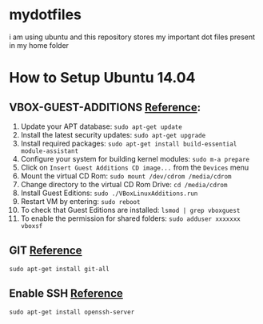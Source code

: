 # mydotfiles

i am using ubuntu and this repository stores my important dot files present in my home folder


# How to Setup Ubuntu 14.04 

## VBOX-GUEST-ADDITIONS [Reference](https://mylinuxramblings.wordpress.com/2014/12/06/how-to-install-virtualbox-guest-editions-in-ubuntu-server-14-04/):
1. Update your APT database:  `sudo apt-get update`
2. Install the latest security updates:  `sudo apt-get upgrade`
3. Install required packages:  `sudo apt-get install build-essential module-assistant`
4. Configure your system for building kernel modules:  `sudo m-a prepare`
5. Click on `Insert Guest Additions CD image...` from the `Devices` menu
6. Mount the virtual CD Rom: `sudo mount /dev/cdrom /media/cdrom`
7. Change directory to the virtual CD Rom Drive: `cd /media/cdrom`
8. Install Guest Editions: `sudo ./VBoxLinuxAdditions.run`
9. Restart VM by entering: `sudo reboot`
10. To check that Guest Editions are installed: `lsmod | grep vboxguest`
11. To enable the permission for shared folders: `sudo adduser xxxxxxx vboxsf`

## GIT [Reference](https://git-scm.com/book/en/v2/Getting-Started-Installing-Git)
```
sudo apt-get install git-all
```

## Enable SSH [Reference](http://askubuntu.com/questions/265982/unable-to-start-sshd)
```
sudo apt-get install openssh-server
```
